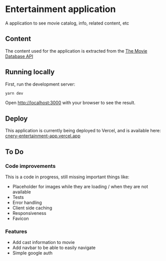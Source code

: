 # Entertainment application

A application to see movie catalog, info, related content, etc

## Content

The content used for the application is extracted from the [The Movie Database API](https://developers.themoviedb.org/)

## Running locally

First, run the development server:

```bash
yarn dev
```

Open [http://localhost:3000](http://localhost:3000) with your browser to see the result.

## Deploy

This application is currently being deployed to Vercel, and is available here: [cnery-entertainment-app.vercel.app](https://cnery-entertainment-app.vercel.app)

## To Do

### Code improvements

This is a code in progress, still missing important things like:

- Placeholder for images while they are loading / when they are not available
- Tests
- Error handling
- Client side caching
- Responsiveness
- Favicon

### Features

- Add cast information to movie
- Add navbar to be able to easily navigate
- Simple google auth
